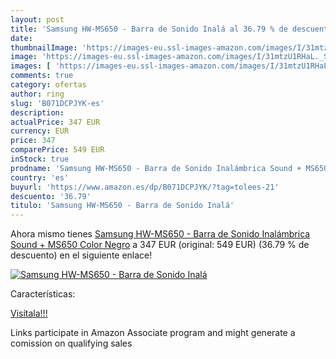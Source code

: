 ```yaml
---
layout: post
title: 'Samsung HW-MS650 - Barra de Sonido Inalá al 36.79 % de descuento'
date: 
thumbnailImage: 'https://images-eu.ssl-images-amazon.com/images/I/31mtzU1RHaL._SL200_.jpg'
image: 'https://images-eu.ssl-images-amazon.com/images/I/31mtzU1RHaL._SL200_.jpg'
images: [ 'https://images-eu.ssl-images-amazon.com/images/I/31mtzU1RHaL._SL200_.jpg' ]
comments: true
category: ofertas
author: ring
slug: 'B071DCPJYK-es'
description:
actualPrice: 347 EUR
currency: EUR
price: 347
comparePrice: 549 EUR
inStock: true
prodname: 'Samsung HW-MS650 - Barra de Sonido Inalámbrica Sound + MS650  Color Negro'
country: 'es'
buyurl: 'https://www.amazon.es/dp/B071DCPJYK/?tag=tolees-21'
descuento: '36.79'
titulo: 'Samsung HW-MS650 - Barra de Sonido Inalá'
---
```


Ahora mismo tienes [Samsung HW-MS650 - Barra de Sonido Inalámbrica Sound + MS650  Color Negro](https://www.amazon.es/dp/B071DCPJYK/?tag=tolees-21) a 347 EUR (original: 549 EUR) (36.79 %  de descuento) en el siguiente enlace!

[![Samsung HW-MS650 - Barra de Sonido Inalá](https://images-eu.ssl-images-amazon.com/images/I/31mtzU1RHaL._SL200_.jpg)](https://www.amazon.es/dp/B071DCPJYK/?tag=tolees-21)

Características:


[Visítala!!!](https://www.amazon.es/dp/B071DCPJYK/?tag=tolees-21)

Links participate in Amazon Associate program and might generate a comission on qualifying sales
